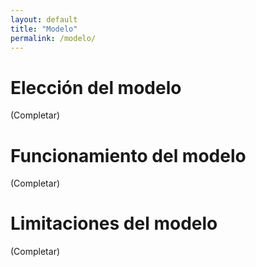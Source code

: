 ```yaml
---
layout: default
title: "Modelo"
permalink: /modelo/
---
```


# Elección del modelo

(Completar)

# Funcionamiento del modelo

(Completar)

# Limitaciones del modelo

(Completar)